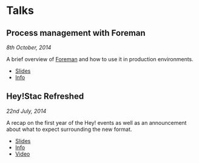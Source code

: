 # Talks


## Process management with Foreman


_8th October, 2014_

A brief overview of [Foreman](http://ddollar.github.io/foreman) and how to use it in production environments.

* [Slides](https://github.com/joshnesbitt/talks/raw/master/talks/process-management-with-foreman.pdf)
* [Info](http://parall.ax/blog/view/3098/aws-leeds-user-group-2-update)


## Hey!Stac Refreshed


_22nd July, 2014_

A recap on the first year of the Hey! events as well as an announcement about what to expect surrounding the new format.

* [Slides](https://github.com/joshnesbitt/talks/raw/master/talks/hey-stac-refreshed.pdf)
* [Info](http://hey.wearestac.com/talks/hey-stac-refreshed)
* [Video](http://www.youtube.com/watch?v=_Rkcm9wKyes)
